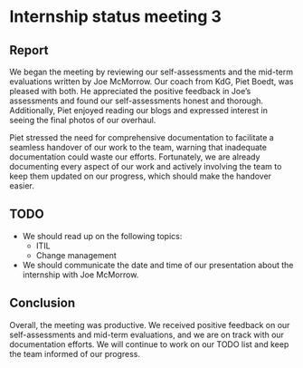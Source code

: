 # Internship status meeting 3

## Report

We began the meeting by reviewing our self-assessments and the mid-term evaluations written by Joe McMorrow. Our coach from KdG, Piet Boedt, was pleased with both. He appreciated the positive feedback in Joe’s assessments and found our self-assessments honest and thorough. Additionally, Piet enjoyed reading our blogs and expressed interest in seeing the final photos of our overhaul.

Piet stressed the need for comprehensive documentation to facilitate a seamless handover of our work to the team, warning that inadequate documentation could waste our efforts. Fortunately, we are already documenting every aspect of our work and actively involving the team to keep them updated on our progress, which should make the handover easier.

## TODO

- We should read up on the following topics:
  - ITIL
  - Change management
- We should communicate the date and time of our presentation about the internship with Joe McMorrow.

## Conclusion

Overall, the meeting was productive. We received positive feedback on our self-assessments and mid-term evaluations, and we are on track with our documentation efforts. We will continue to work on our TODO list and keep the team informed of our progress.
